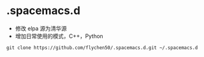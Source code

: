 # .spacemacs.d
- 修改 elpa 源为清华源
- 增加日常使用的模式，C++，Python
```
git clone https://github.com/flychen50/.spacemacs.d.git ~/.spacemacs.d
```